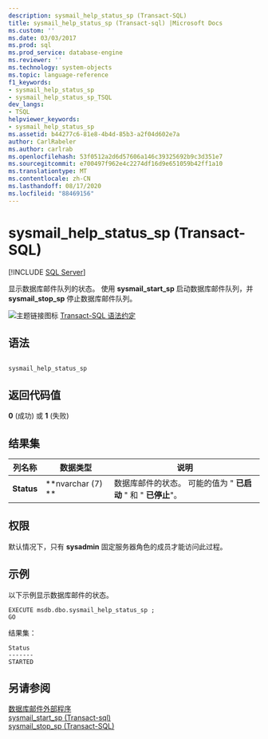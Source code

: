 ```yaml
---
description: sysmail_help_status_sp (Transact-SQL)
title: sysmail_help_status_sp (Transact-sql) |Microsoft Docs
ms.custom: ''
ms.date: 03/03/2017
ms.prod: sql
ms.prod_service: database-engine
ms.reviewer: ''
ms.technology: system-objects
ms.topic: language-reference
f1_keywords:
- sysmail_help_status_sp
- sysmail_help_status_sp_TSQL
dev_langs:
- TSQL
helpviewer_keywords:
- sysmail_help_status_sp
ms.assetid: b44277c6-81e8-4b4d-85b3-a2f04d602e7a
author: CarlRabeler
ms.author: carlrab
ms.openlocfilehash: 53f0512a2d6d57606a146c39325692b9c3d351e7
ms.sourcegitcommit: e700497f962e4c2274df16d9e651059b42ff1a10
ms.translationtype: MT
ms.contentlocale: zh-CN
ms.lasthandoff: 08/17/2020
ms.locfileid: "88469156"
---
```

# <a name="sysmail_help_status_sp-transact-sql"></a>sysmail_help_status_sp (Transact-SQL)
[!INCLUDE [SQL Server](../../includes/applies-to-version/sqlserver.md)]

  显示数据库邮件队列的状态。 使用 **sysmail_start_sp** 启动数据库邮件队列，并 **sysmail_stop_sp** 停止数据库邮件队列。  
  
 ![主题链接图标](../../database-engine/configure-windows/media/topic-link.gif "“主题链接”图标") [Transact-SQL 语法约定](../../t-sql/language-elements/transact-sql-syntax-conventions-transact-sql.md)  
  
## <a name="syntax"></a>语法  
  
```  
  
sysmail_help_status_sp  
```  
  
## <a name="return-code-values"></a>返回代码值  
 **0** (成功) 或 **1** (失败)   
  
## <a name="result-set"></a>结果集  
  
|列名称|数据类型|说明|  
|-----------------|---------------|-----------------|  
|**Status**|**nvarchar (7) **|数据库邮件的状态。 可能的值为 " **已启动** " 和 " **已停止**"。|  
  
## <a name="permissions"></a>权限  
 默认情况下，只有 **sysadmin** 固定服务器角色的成员才能访问此过程。  
  
## <a name="examples"></a>示例  
 以下示例显示数据库邮件的状态。  
  
```  
EXECUTE msdb.dbo.sysmail_help_status_sp ;  
GO  
```  
  
 结果集：  
  
```  
Status  
-------  
STARTED  
```  
  
## <a name="see-also"></a>另请参阅  
 [数据库邮件外部程序](../../relational-databases/database-mail/database-mail-external-program.md)   
 [sysmail_start_sp &#40;Transact-sql&#41;](../../relational-databases/system-stored-procedures/sysmail-start-sp-transact-sql.md)   
 [sysmail_stop_sp (Transact-SQL)](../../relational-databases/system-stored-procedures/sysmail-stop-sp-transact-sql.md)  
  
  
